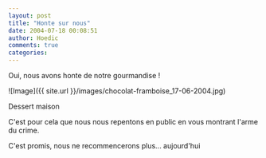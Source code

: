 ```yaml
---
layout: post
title: "Honte sur nous"
date: 2004-07-18 00:08:51
author: Hoedic
comments: true
categories: 
---
```



Oui, nous avons honte de notre gourmandise !

![Image]({{ site.url }}/images/chocolat-framboise_17-06-2004.jpg)
<div class="photoattrib">Dessert maison</div>



C'est pour cela que nous nous repentons en public en vous montrant l'arme du crime.

C'est promis, nous ne recommencerons plus... aujourd'hui



